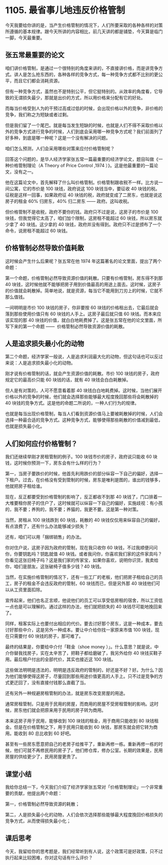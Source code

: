 # 1105. 最省事儿地违反价格管制

今天我要给你讲的是，当产生价格管制的情况下，人们所要采取的各种各样的对策所遵循的基本规律。跟今天所讲的内容相比，前几天讲的都是铺垫，今天算是临门一脚，今天最重要。

## 张五常最重要的论文

咱们讲价格管制，是通过一个很特别的角度来讲的，不直接讲价格，而是讲竞争方式。讲人是怎么抢东西的，各种各样的竞争方式，每一种竞争方式都不比别的更公平，而且它们都会消耗资源。

但有一种竞争方式，虽然也不是特别公平，但它挺特别的。从效率的角度看，它导致的无谓损失最少，那就是出价的方式，所以用价格来分配有它的好处。

而每当价格受到人为的干预过高或过低的时候，会出现价格以外的竞争，非价格的竞争，我们称之为短缺或者过剩。

但是我们留了一个尾巴。就是每当发生短缺的时候，也就是人们不得不采取价格以外的竞争方式进行竞争的时候，人们到底会采用哪一种竞争方式呢？我们前面列了好多种，到底是哪一种呢？这是一个没有解决的问题。

咱们怎么预测，人们会采用哪些对策来应付价格管制呢？

回答这个问题的，是华人经济学家张五常一篇最重要的经济学论文，题目叫做《一种价格管制理论（A Theory of Price Control ,1974&nbsp;）》。这是他最重要的一篇论文，没有之一。

他在这篇论文中，首先解释了什么叫价格管制。价格管制跟收税不一样。比方说一间公寓，它的市价是 100 块钱，政府说这 100 块钱当中，要征收 40 块钱的税。征税是这样一回事，如果政府征 40 块钱的税，政府就变成了二房东，也就是说这房子的租金 60% 归房东，40% 归二房东 —— 政府。这叫收税。

但价格管制不是收税，政府不要你的钱。政府只不过是说，这房子的市价是 100 块钱，但我觉得它太高了，咱们加个限制，这房租不能超过 60 块钱，所以房东就少拿了 40 块钱。这少拿的 40 块钱，政府并没有得到。政府只不过是颁布了一个命令，说房租不能超过 60 块钱。

## 价格管制必然导致价值耗散

这时候会产生什么后果呢？张五常在他 1974 年这篇著名的论文里面，提出了两个命题：

第一个命题，价格管制必然导致资源价值的耗散。只要有价格管制，房东得不到那 40 块钱，这时候他就不能够把房子用到价值最高的用途上面去。这时候，这房子的价值就会耗散掉。简单地说，就是资源，每当它不能用到刀刃上的时候，它就不那么值钱。

一间明明是市价 100 块钱的房子，你非要按 60 块钱的价格租出去，它最后就会落到那些使用价值只有 60 块钱的人手上。这房子最后就只值 60 块钱。而本来应该实现的那 40 块钱的价值，就白白地耗费掉了。这是张五常在他的论文里面，所写下来的第一个命题 ——&nbsp; 价格管制必然导致资源价值的耗散。

## 人是追求损失最小化的动物

第二个命题，经济学家一般说，人是追求利润最大化的动物，但这句话也可以反过来说：人是追求损失最小化的动物。

刚才说有价格管制的话，就会产生资源价值的耗散。市价 100 块钱的房子，政府规定它的最高价只能 60 块钱的话，就有 40 块钱会白白耗散掉。

但人是有对策的，人可不愿意看着那 40 块钱白白地耗费掉。这时候，当他们展开价格以外的竞争的时候，他们就会选择那些能够最大程度挽回那些将会耗散掉的 40 块钱的竞争方式。这是他的命题二所说的，一种人们行为的规律。

也就是每当出现价格管制，每当人们看到资源价值马上要被耗散掉的时候，人们会选择一种最合适的竞争方式。这种竞争方式，能够使得那些耗散的价值减到最低，也就是损失最小化。

## 人们如何应付价格管制？

我们还继续举刚才房租管制的例子。100 块钱市价的房子，政府说只能收 60 块钱，这时候你预测一下，房东会有什么样的行为？

第一，当房子要跌价的时候，他首先利用跌价的部分纵容一下自己的偏好，选择一下租户。过去，在价格没有受到管制的时候，房东是唯利是图的，谁出的钱够多，他就把房子租给谁。

现在，反正都要受到价格管制的影响了，反正都收不到那 40 块钱了，门口排着一大堆要租你房子的住户了，这时候就可以纵容一下自己的偏好，实施歧视：有小孩的，我不要；养狗的，我不要；养猫的，我更不要。这是第一种对策。

当然，房租从 100 块钱跌到 60 块钱，耗散的 40 块钱仅仅用来纵容自己的偏好，有点浪费了，还有什么办法能够减少损失？

还有，咱们可以用「捆绑销售」的办法。

你对住户说，这房子因为政府的管制，现在我只收你 60 块钱，不过我顺便问问你，你要钥匙吗？钥匙就值 40 块钱。或者我问你，你喜欢我们家的这件家具吗？你看见这张旧椅子吗？这是我们家的传家宝，如果你喜欢，说明你识货，我卖给你，咱们是朋友。这张破椅子值多少钱？40 块钱。

当然，在实施价格管制的情况下，还有一些工厂的老板，他们把房子租给自己的员工，房子的租金不会违反政府的管制，60 块钱而已，但是另外那 40 块钱他们可以从工资里面扣除。

宣传起来，他们也名正言顺，他说他们的员工可以享受低房租的宿舍，所以工资低一点也是可以理解的。通过这样的办法，他们就把损失的 40 块钱尽可能地挽回来了。

同样，租客实际上也要付出相应的代价。要去讨好那个房东，这是一种成本，要去讨好那些中介，这是另外一种成本。要让中介给你找一家原来市值 100 块钱，现在只需要付 60 块钱的房子，那可难了。

最终的结果是，你要给中介付「鞋金（shoe money ）」。什么意思？就是说，中介你替我找房子，实在太辛苦了，把鞋子都给磨破了，我另外给你 40 块钱买鞋子用。最后租户付出的全部代价，其实也接近这 100 块钱。

这些做法明明是违法的，明明是违反政府的管制的，好还是不好？好。为什么？因为他们能够使得这房子，尽量回到那些用途价值更高的人手上。只不过是竞争的方式更迂回了，没有直接付钱那么直截了当。

还有另外一种规避房租管制的办法，就是房东改变房屋的用途。

通常房租管制，只是用于民用的房屋，而商用的房屋不受房租管制的影响。这时候，房东他们就会把原来用于民用的房子转为商用。

本来这房子用于民用，能够收到 100 块钱的租金，用于商用只能收到 80 块钱租金。但是在价格管制之下，用于民用只能收到 60 块钱，那房东就会把它转为商用。能收到 80 总比收到 60 好吧。

甚至有一些房东愿意把自己的老房子给推平了，重新再修一栋。重新再修一栋的时候，他们可就不再修民用的房子了，他们修仓库，修办公室。长期的效果是，民用房屋的供给更少了，民用房屋更贵了。

## 课堂小结

我给你总结一下，今天我们介绍了经济学家张五常对「价格管制理论」一个非常重要的贡献，他提出两个命题：

第一，价格管制必然导致资源的耗散；

第二，人是损失最小化的动物，人们会依次选择那些能够最大程度挽回价格损失的竞争方式，从而使得损失最小化；

## 课后思考

今天，我留给你的思考题是，我们经常听到有人说，这个政策可是好政策，只不过执行起来比较困难，你对这句话有什么评价？

